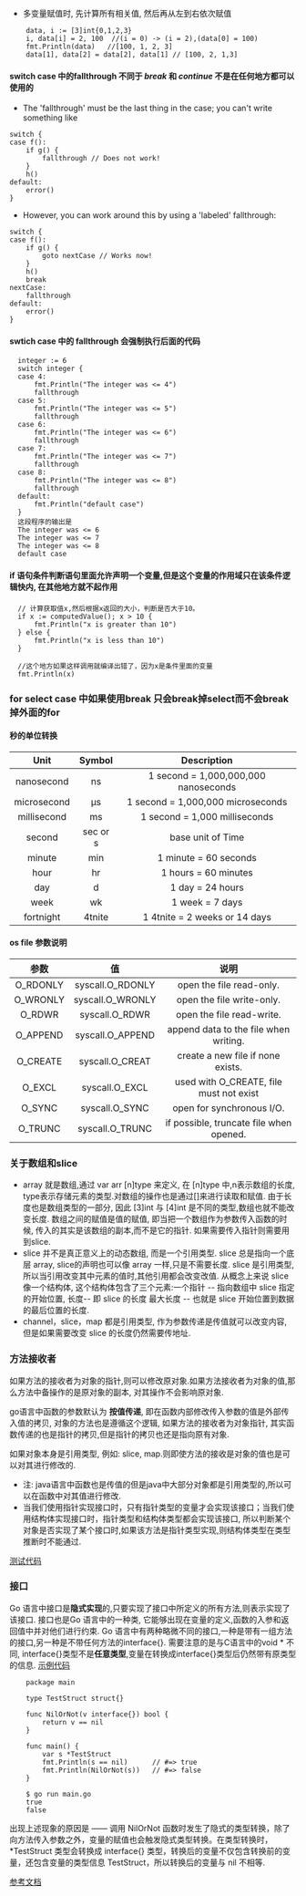 
* 多变量赋值时, 先计算所有相关值, 然后再从左到右依次赋值 
```
	data, i := [3]int{0,1,2,3}
	i, data[i] = 2, 100  //(i = 0) -> (i = 2),(data[0] = 100)
	fmt.Println(data)   //[100, 1, 2, 3]
	data[1], data[2] = data[2], data[1] // [100, 2, 1,3]
``` 

#### switch case 中的fallthrough 不同于 *break* 和 *continue* 不是在任何地方都可以使用的 
* The 'fallthrough' must be the last thing in the case; you can't write something like
```
switch {
case f():
    if g() {
        fallthrough // Does not work!
    }
    h()
default:
    error()
}
```
* However, you can work around this by using a 'labeled' fallthrough:
```
switch {
case f():
    if g() {
        goto nextCase // Works now!
    }
    h()
    break
nextCase:
    fallthrough
default:
    error()
}
```
#### swtich case 中的 fallthrough 会强制执行后面的代码
```
  integer := 6
  switch integer {
  case 4:
      fmt.Println("The integer was <= 4")
      fallthrough
  case 5:
      fmt.Println("The integer was <= 5")
      fallthrough
  case 6:
      fmt.Println("The integer was <= 6")
      fallthrough
  case 7:
      fmt.Println("The integer was <= 7")
      fallthrough
  case 8:
      fmt.Println("The integer was <= 8")
      fallthrough
  default:
      fmt.Println("default case")
  }
  这段程序的输出是
  The integer was <= 6
  The integer was <= 7
  The integer was <= 8
  default case
```

#### if 语句条件判断语句里面允许声明一个变量,但是这个变量的作用域只在该条件逻辑快内, 在其他地方就不起作用
```
  // 计算获取值x,然后根据x返回的大小，判断是否大于10。
  if x := computedValue(); x > 10 {
      fmt.Println("x is greater than 10")
  } else {
      fmt.Println("x is less than 10")
  }

  //这个地方如果这样调用就编译出错了，因为x是条件里面的变量
  fmt.Println(x)
```

### for select case 中如果使用break 只会break掉select而不会break掉外面的for

#### 秒的单位转换
Unit               | Symbol | Description
:-----------------:|:------:|:-------------------------------------:
nanosecond         |   ns   | 1 second = 1,000,000,000 nanoseconds
microsecond        |   μs   | 1 second = 1,000,000 microseconds
millisecond        |   ms   | 1 second = 1,000 milliseconds
second             |sec or s| base unit of Time
minute             |   min  | 1 minute = 60 seconds
hour               |   hr   | 1 hours = 60 minutes
day                |   d    | 1 day = 24 hours
week               |   wk   | 1 week = 7 days
fortnight          | 4tnite | 1 4tnite = 2 weeks or 14 days

#### os file 参数说明
 参数          |        值        | 说明
 :------------:|:----------------:|:--------------------------------------:
 O_RDONLY      |syscall.O_RDONLY  | open the file read-only.
 O_WRONLY      |syscall.O_WRONLY  | open the file write-only.
 O_RDWR        |syscall.O_RDWR    | open the file read-write.
 O_APPEND      |syscall.O_APPEND  | append data to the file when writing.
 O_CREATE      |syscall.O_CREAT   | create a new file if none exists.
 O_EXCL        |syscall.O_EXCL    | used with O_CREATE, file must not exist
 O_SYNC        |syscall.O_SYNC    | open for synchronous I/O.
 O_TRUNC       |syscall.O_TRUNC   | if possible, truncate file when opened.


### 关于数组和slice
  * array 就是数组,通过 var arr [n]type 来定义, 在 [n]type 中,n表示数组的长度,
type表示存储元素的类型.对数组的操作也是通过[]来进行读取和赋值.
  由于长度也是数组类型的一部分, 因此 [3]int 与 [4]int 是不同的类型,数组也就不能改变长度. 数组之间的赋值是值的赋值,
即当把一个数组作为参数传入函数的时候, 传入的其实是该数组的副本,而不是它的指针. 如果需要传入指针则需要用到slice.
  * slice 并不是真正意义上的动态数组, 而是一个引用类型. slice 总是指向一个底层 array, slice的声明也可以像 array  一样,只是不需要长度.
  slice 是引用类型, 所以当引用改变其中元素的值时,其他引用都会改变改值. 从概念上来说 slice 像一个结构体, 这个结构体包含了三个元素:一个指针 -- 指向数组中 slice 指定的开始位置, 长度-- 即 slice 的长度
最大长度 -- 也就是 slice 开始位置到数据的最后位置的长度.
  * channel，slice，map 都是引用类型, 作为参数传递是传值就可以改变内容, 但是如果需要改变 slice 的长度仍然需要传地址.


### 方法接收者
如果方法的接收者为对象的指针,则可以修改原对象.如果方法接收者为对象的值,那么方法中备操作的是原对象的副本, 对其操作不会影响原对象.

go语言中函数的参数默认为 **按值传递**, 即在函数内部修改传入参数的值是外部传入值的拷贝, 对象的方法也是遵循这个逻辑, 如果方法的接收者为对象指针, 其实函数传递的也是指针的拷贝,但是指针的拷贝也还是指向原有对象.

如果对象本身是引用类型, 例如: slice, map.则即使方法的接收是对象的值也是可以对其进行修改的.

* 注: java语言中函数也是传值的但是java中大部分对象都是引用类型的,所以可以在函数中对其值进行修改.
* 当我们使用指针实现接口时，只有指针类型的变量才会实现该接口；当我们使用结构体实现接口时，指针类型和结构体类型都会实现该接口, 所以判断某个对象是否实现了某个接口时,如果该方法是指针类型实现,则结构体类型在类型推断时不能通过.

[测试代码](https://github.com/upccup/cuplearn/blob/master/go-study/func.go)


### 接口
Go 语言中接口是**隐式实现**的,只要实现了接口中所定义的所有方法,则表示实现了该接口.
接口也是Go 语言中的一种类, 它能够出现在变量的定义,函数的入参和返回值中并对他们进行约束.
Go 语言中有两种略微不同的接口,一种是带有一组方法的接口,另一种是不带任何方法的interface{}. 需要注意的是与C语言中的void * 不同, interface{}类型不是**任意类型**,变量在转换成interface{}类型后仍然带有原类型的信息. [示例代码](https://github.com/upccup/cuplearn/blob/master/go-study/interface/eface.go)
```
    package main

    type TestStruct struct{}

    func NilOrNot(v interface{}) bool {
        return v == nil
    }

    func main() {
        var s *TestStruct
        fmt.Println(s == nil)      // #=> true
        fmt.Println(NilOrNot(s))   // #=> false
    }

    $ go run main.go
    true
    false
```
出现上述现象的原因是 —— 调用 NilOrNot 函数时发生了隐式的类型转换，除了向方法传入参数之外，变量的赋值也会触发隐式类型转换。在类型转换时，*TestStruct 类型会转换成 interface{} 类型，转换后的变量不仅包含转换前的变量，还包含变量的类型信息 TestStruct，所以转换后的变量与 nil 不相等.

[参考文档](https://draveness.me/golang/docs/part2-foundation/ch04-basic/golang-interface/)